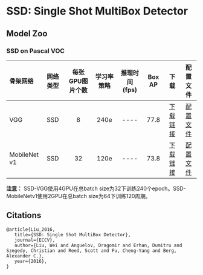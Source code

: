 # SSD: Single Shot MultiBox Detector

## Model Zoo

### SSD on Pascal VOC

| 骨架网络        | 网络类型       | 每张GPU图片个数 | 学习率策略 |推理时间(fps) | Box AP |                           下载                          | 配置文件 |
| :-------------- | :------------- | :-----: | :-----: | :------------: | :-----: | :-----------------------------------------------------: | :-----: |
| VGG             | SSD            |    8    |   240e    |     ----     |  77.8  | [下载链接](https://paddledet.bj.bcebos.com/models/ssd_vgg16_300_240e_voc.pdparams) | [配置文件](https://github.com/PaddlePaddle/PaddleDetection/tree/release/2.4/configs/ssd/ssd_vgg16_300_240e_voc.yml) |
| MobileNet v1    | SSD            |    32    |   120e    |     ----     |  73.8  | [下载链接](https://paddledet.bj.bcebos.com/models/ssd_mobilenet_v1_300_120e_voc.pdparams) | [配置文件](https://github.com/PaddlePaddle/PaddleDetection/tree/release/2.4/configs/ssd/ssd_mobilenet_v1_300_120e_voc.yml) |

**注意：** SSD-VGG使用4GPU在总batch size为32下训练240个epoch。SSD-MobileNetv1使用2GPU在总batch size为64下训练120周期。

## Citations
```
@article{Liu_2016,
   title={SSD: Single Shot MultiBox Detector},
   journal={ECCV},
   author={Liu, Wei and Anguelov, Dragomir and Erhan, Dumitru and Szegedy, Christian and Reed, Scott and Fu, Cheng-Yang and Berg, Alexander C.},
   year={2016},
}
```
